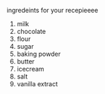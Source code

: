 ingredeints for your recepieeee

1. milk
2. chocolate
3. flour
4. sugar
5. baking powder
6. butter
7. icecream
9. salt
8. vanilla extract
